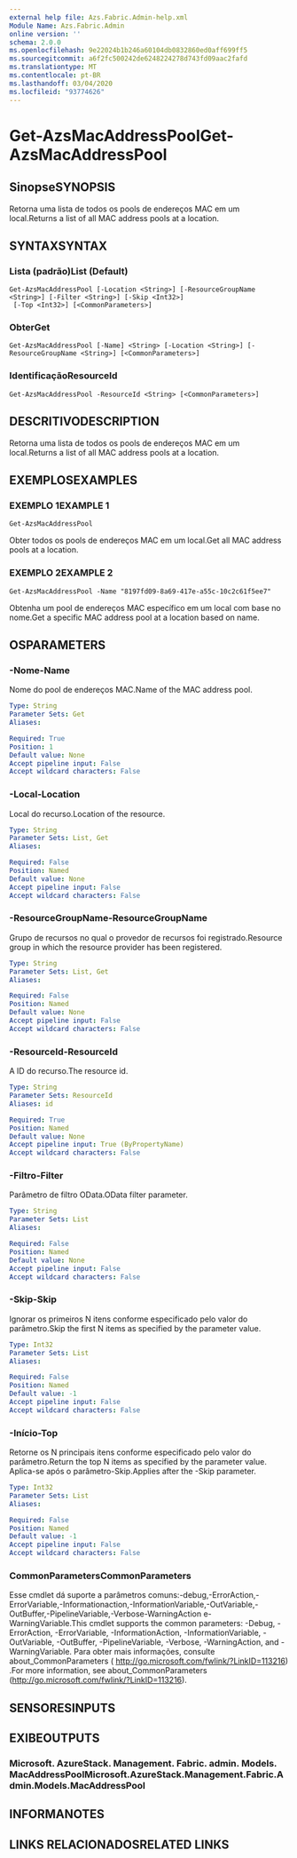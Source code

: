 ```yaml
---
external help file: Azs.Fabric.Admin-help.xml
Module Name: Azs.Fabric.Admin
online version: ''
schema: 2.0.0
ms.openlocfilehash: 9e22024b1b246a60104db0832860ed0aff699ff5
ms.sourcegitcommit: a6f2fc500242de6248224278d743fd09aac2fafd
ms.translationtype: MT
ms.contentlocale: pt-BR
ms.lasthandoff: 03/04/2020
ms.locfileid: "93774626"
---
```

# <span data-ttu-id="144ea-101">Get-AzsMacAddressPool</span><span class="sxs-lookup"><span data-stu-id="144ea-101">Get-AzsMacAddressPool</span></span>

## <span data-ttu-id="144ea-102">Sinopse</span><span class="sxs-lookup"><span data-stu-id="144ea-102">SYNOPSIS</span></span>
<span data-ttu-id="144ea-103">Retorna uma lista de todos os pools de endereços MAC em um local.</span><span class="sxs-lookup"><span data-stu-id="144ea-103">Returns a list of all MAC address pools at a location.</span></span>

## <span data-ttu-id="144ea-104">SYNTAX</span><span class="sxs-lookup"><span data-stu-id="144ea-104">SYNTAX</span></span>

### <span data-ttu-id="144ea-105">Lista (padrão)</span><span class="sxs-lookup"><span data-stu-id="144ea-105">List (Default)</span></span>
```
Get-AzsMacAddressPool [-Location <String>] [-ResourceGroupName <String>] [-Filter <String>] [-Skip <Int32>]
 [-Top <Int32>] [<CommonParameters>]
```

### <span data-ttu-id="144ea-106">Obter</span><span class="sxs-lookup"><span data-stu-id="144ea-106">Get</span></span>
```
Get-AzsMacAddressPool [-Name] <String> [-Location <String>] [-ResourceGroupName <String>] [<CommonParameters>]
```

### <span data-ttu-id="144ea-107">Identificação</span><span class="sxs-lookup"><span data-stu-id="144ea-107">ResourceId</span></span>
```
Get-AzsMacAddressPool -ResourceId <String> [<CommonParameters>]
```

## <span data-ttu-id="144ea-108">DESCRITIVO</span><span class="sxs-lookup"><span data-stu-id="144ea-108">DESCRIPTION</span></span>
<span data-ttu-id="144ea-109">Retorna uma lista de todos os pools de endereços MAC em um local.</span><span class="sxs-lookup"><span data-stu-id="144ea-109">Returns a list of all MAC address pools at a location.</span></span>

## <span data-ttu-id="144ea-110">EXEMPLOS</span><span class="sxs-lookup"><span data-stu-id="144ea-110">EXAMPLES</span></span>

### <span data-ttu-id="144ea-111">EXEMPLO 1</span><span class="sxs-lookup"><span data-stu-id="144ea-111">EXAMPLE 1</span></span>
```
Get-AzsMacAddressPool
```

<span data-ttu-id="144ea-112">Obter todos os pools de endereços MAC em um local.</span><span class="sxs-lookup"><span data-stu-id="144ea-112">Get all MAC address pools at a location.</span></span>

### <span data-ttu-id="144ea-113">EXEMPLO 2</span><span class="sxs-lookup"><span data-stu-id="144ea-113">EXAMPLE 2</span></span>
```
Get-AzsMacAddressPool -Name "8197fd09-8a69-417e-a55c-10c2c61f5ee7"
```

<span data-ttu-id="144ea-114">Obtenha um pool de endereços MAC específico em um local com base no nome.</span><span class="sxs-lookup"><span data-stu-id="144ea-114">Get a specific MAC address pool at a location based on name.</span></span>

## <span data-ttu-id="144ea-115">OS</span><span class="sxs-lookup"><span data-stu-id="144ea-115">PARAMETERS</span></span>

### <span data-ttu-id="144ea-116">-Nome</span><span class="sxs-lookup"><span data-stu-id="144ea-116">-Name</span></span>
<span data-ttu-id="144ea-117">Nome do pool de endereços MAC.</span><span class="sxs-lookup"><span data-stu-id="144ea-117">Name of the MAC address pool.</span></span>

```yaml
Type: String
Parameter Sets: Get
Aliases:

Required: True
Position: 1
Default value: None
Accept pipeline input: False
Accept wildcard characters: False
```

### <span data-ttu-id="144ea-118">-Local</span><span class="sxs-lookup"><span data-stu-id="144ea-118">-Location</span></span>
<span data-ttu-id="144ea-119">Local do recurso.</span><span class="sxs-lookup"><span data-stu-id="144ea-119">Location of the resource.</span></span>

```yaml
Type: String
Parameter Sets: List, Get
Aliases:

Required: False
Position: Named
Default value: None
Accept pipeline input: False
Accept wildcard characters: False
```

### <span data-ttu-id="144ea-120">-ResourceGroupName</span><span class="sxs-lookup"><span data-stu-id="144ea-120">-ResourceGroupName</span></span>
<span data-ttu-id="144ea-121">Grupo de recursos no qual o provedor de recursos foi registrado.</span><span class="sxs-lookup"><span data-stu-id="144ea-121">Resource group in which the resource provider has been registered.</span></span>

```yaml
Type: String
Parameter Sets: List, Get
Aliases:

Required: False
Position: Named
Default value: None
Accept pipeline input: False
Accept wildcard characters: False
```

### <span data-ttu-id="144ea-122">-ResourceId</span><span class="sxs-lookup"><span data-stu-id="144ea-122">-ResourceId</span></span>
<span data-ttu-id="144ea-123">A ID do recurso.</span><span class="sxs-lookup"><span data-stu-id="144ea-123">The resource id.</span></span>

```yaml
Type: String
Parameter Sets: ResourceId
Aliases: id

Required: True
Position: Named
Default value: None
Accept pipeline input: True (ByPropertyName)
Accept wildcard characters: False
```

### <span data-ttu-id="144ea-124">-Filtro</span><span class="sxs-lookup"><span data-stu-id="144ea-124">-Filter</span></span>
<span data-ttu-id="144ea-125">Parâmetro de filtro OData.</span><span class="sxs-lookup"><span data-stu-id="144ea-125">OData filter parameter.</span></span>

```yaml
Type: String
Parameter Sets: List
Aliases:

Required: False
Position: Named
Default value: None
Accept pipeline input: False
Accept wildcard characters: False
```

### <span data-ttu-id="144ea-126">-Skip</span><span class="sxs-lookup"><span data-stu-id="144ea-126">-Skip</span></span>
<span data-ttu-id="144ea-127">Ignorar os primeiros N itens conforme especificado pelo valor do parâmetro.</span><span class="sxs-lookup"><span data-stu-id="144ea-127">Skip the first N items as specified by the parameter value.</span></span>

```yaml
Type: Int32
Parameter Sets: List
Aliases:

Required: False
Position: Named
Default value: -1
Accept pipeline input: False
Accept wildcard characters: False
```

### <span data-ttu-id="144ea-128">-Início</span><span class="sxs-lookup"><span data-stu-id="144ea-128">-Top</span></span>
<span data-ttu-id="144ea-129">Retorne os N principais itens conforme especificado pelo valor do parâmetro.</span><span class="sxs-lookup"><span data-stu-id="144ea-129">Return the top N items as specified by the parameter value.</span></span>
<span data-ttu-id="144ea-130">Aplica-se após o parâmetro-Skip.</span><span class="sxs-lookup"><span data-stu-id="144ea-130">Applies after the -Skip parameter.</span></span>

```yaml
Type: Int32
Parameter Sets: List
Aliases:

Required: False
Position: Named
Default value: -1
Accept pipeline input: False
Accept wildcard characters: False
```

### <span data-ttu-id="144ea-131">CommonParameters</span><span class="sxs-lookup"><span data-stu-id="144ea-131">CommonParameters</span></span>
<span data-ttu-id="144ea-132">Esse cmdlet dá suporte a parâmetros comuns:-debug,-ErrorAction,-ErrorVariable,-Informationaction,-InformationVariable,-OutVariable,-OutBuffer,-PipelineVariable,-Verbose-WarningAction e-WarningVariable.</span><span class="sxs-lookup"><span data-stu-id="144ea-132">This cmdlet supports the common parameters: -Debug, -ErrorAction, -ErrorVariable, -InformationAction, -InformationVariable, -OutVariable, -OutBuffer, -PipelineVariable, -Verbose, -WarningAction, and -WarningVariable.</span></span> <span data-ttu-id="144ea-133">Para obter mais informações, consulte about_CommonParameters ( http://go.microsoft.com/fwlink/?LinkID=113216) .</span><span class="sxs-lookup"><span data-stu-id="144ea-133">For more information, see about_CommonParameters (http://go.microsoft.com/fwlink/?LinkID=113216).</span></span>

## <span data-ttu-id="144ea-134">SENSORES</span><span class="sxs-lookup"><span data-stu-id="144ea-134">INPUTS</span></span>

## <span data-ttu-id="144ea-135">EXIBE</span><span class="sxs-lookup"><span data-stu-id="144ea-135">OUTPUTS</span></span>

### <span data-ttu-id="144ea-136">Microsoft. AzureStack. Management. Fabric. admin. Models. MacAddressPool</span><span class="sxs-lookup"><span data-stu-id="144ea-136">Microsoft.AzureStack.Management.Fabric.Admin.Models.MacAddressPool</span></span>

## <span data-ttu-id="144ea-137">INFORMA</span><span class="sxs-lookup"><span data-stu-id="144ea-137">NOTES</span></span>

## <span data-ttu-id="144ea-138">LINKS RELACIONADOS</span><span class="sxs-lookup"><span data-stu-id="144ea-138">RELATED LINKS</span></span>
